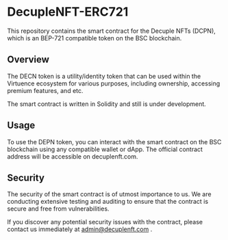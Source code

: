 # DecupleNFT-ERC721

This repository contains the smart contract for the Decuple NFTs (DCPN), which is an BEP-721 compatible token on the BSC blockchain.

## Overview
The DECN token is a utility/identity token that can be used within the Virtuence ecosystem for various purposes, including ownership, accessing premium features, and etc.

The smart contract is written in Solidity and still is under development.


## Usage
To use the DEPN token, you can interact with the smart contract on the BSC blockchain using any compatible wallet or dApp. The official contract address will be accessible on decuplenft.com.


## Security
The security of the smart contract is of utmost importance to us. We are conducting extensive testing and auditing to ensure that the contract is secure and free from vulnerabilities.

If you discover any potential security issues with the contract, please contact us immediately at admin@decuplenft.com .
